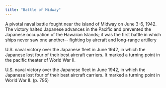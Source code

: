 ```yaml
---
title: "Battle of Midway"
---
```

A pivotal naval battle fought near the island of Midway on June 3-6, 1942. The victory halted Japanese advances in the Pacific and prevented the Japanese occupation of the Hawaiian Islands; it was the first battle in which ships never saw one another-- fighting by aircraft and long-range artillery

U.S. naval victory over the Japanese fleet in June 1942, in which the Japanese lost four of their best aircraft carriers. It marked a turning point in the pacific theater of World War II.

U.S. naval victory over the Japanese fleet in June 1942, in which the Japanese lost four of their best aircraft carriers. It marked a turning point in World War II. (p. 795)

